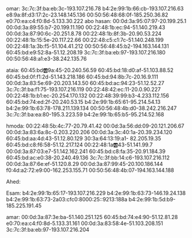 omar: 
3c:7c:3f:ba:eb:3c-193.107.216.78
b4:2e:99:1b:66:cb-193.107.216.63
e8:9a:8f:d3:17:2c-23.148.145.136
00:50:56:48:68:0f-185.250.36.82
e0:70:ea:c4:f0:8d-5.133.30.222
abo hasan: 
00:0d:3a:95:07:97-20.199.25.1
00:0d:3a:89:55:b7-20.199.11.190
00:22:48:1b:ec:94-51.140.219.43
00:0d:3a:87:90:6c-20.251.8.78
00:22:48:1b:8f:3b-20.90.53.224
00:22:48:1b:15:5e-20.117.22.66
00:22:48:c5:c1:7c-51.140.248.199
00:22:48:1a:3b:f5-51.104.41.212
00:50:56:48:45:b2-194.163.144.131
60:45:bd:e9:52:8a-51.12.208.19
3c:7c:3f:ba:eb:97-193.107.216.180
00:50:56:48:a1:e3-38.242.135.76


ataia: 
60:45:bd:ab:9a:45-20.240.56.59
60:45:bd:18:d0:af-51.103.88.52
60:45:bd:0f:f1:2d-51.143.218.186
60:45:bd:94:8b:7c-20.16.9.111
00:0d:3a:83:5e:69-20.203.143.50
60:45:bd:ac:94:23-51.12.52.27
3c:7c:3f:ba:f1:75-193.107.216.119
00:22:48:42:ec:11-20.0.90.227
00:22:48:1b:b1:ec-20.254.170.132
00:22:48:39:99:b3-4.233.112.156
60:45:bd:74:ed:2f-20.240.53.15
b4:2e:99:1b:65:61-95.214.54.13
b4:2e:99:1b:63:78-178.211.139.134
00:50:56:48:4b:d0-38.242.216.247
3c:7c:3f:ba:ea:80-195.3.223.59
b4:2e:99:1b:65:b5-95.214.52.168

hmoda: 
00:22:48:5b:4c:77-20.79.41.42
00:0d:3a:56:dd:09-20.121.206.67
00:0d:3a:83:6a:8c-0.203.220.206 
00:0d:3a:3c:40:1a-20.39.234.120
60:45:bd:aa:4d:43-51.12.80.129
30:3a:64:13:19:a1- 82.205.19.35
60:45:bd:c8:f6:58-51.12.217.124 
00:22:48:1a:ab:43-51.141.99.7
00:0d:3a:87:03:e7-51.142.162.241
60:45:bd:c8:fa:35-20.91.184.39
60:45:bd:ac:e0:38-20.240.49.136
3c:7c:3f:bb:14:c6-193.107.216.112
00:0d:3a:87:6e:ef-51.120.8.29
00:0d:3a:87:99:45-20.100.186.144  
f0:4d:a2:72:e9:00-162.253.155.71
00:50:56:48:4b:07-194.163.144.188




Ahed: 


Esam: 
b4:2e:99:1b:65:17-193.107.216.229
b4:2e:99:1b:63:73-146.19.24.138
b4:2e:99:1b:63:73-2a03:cfc0:8000:25::9213:188a
b4:2e:99:1b:5d:b9-185.225.191.45

amar: 
00:0d:3a:87:3e:ba-51.140.251.125
60:45:bd:74:e4:90-51.12.81.28
e0:70:ea:c4:f0:8d-5.133.31.161
00:0d:3a:83:58:4e-51.103.208.151
3c:7c:3f:ba:eb:97-193.107.216.204
